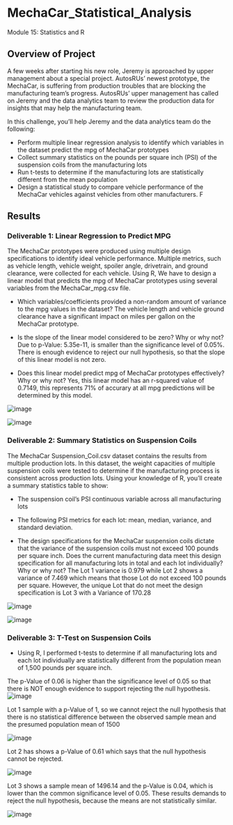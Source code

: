 # MechaCar_Statistical_Analysis
Module 15: Statistics and R

## Overview of Project
A few weeks after starting his new role, Jeremy is approached by upper management about a special project. AutosRUs’ newest prototype, the MechaCar, is suffering from production troubles that are blocking the manufacturing team’s progress. AutosRUs’ upper management has called on Jeremy and the data analytics team to review the production data for insights that may help the manufacturing team.

In this challenge, you’ll help Jeremy and the data analytics team do the following:

- Perform multiple linear regression analysis to identify which variables in the dataset predict the mpg of MechaCar prototypes
- Collect summary statistics on the pounds per square inch (PSI) of the suspension coils from the manufacturing lots
- Run t-tests to determine if the manufacturing lots are statistically different from the mean population
- Design a statistical study to compare vehicle performance of the MechaCar vehicles against vehicles from other manufacturers. F

## Results
### Deliverable 1: Linear Regression to Predict MPG

The MechaCar prototypes were produced using multiple design specifications to identify ideal vehicle performance. Multiple metrics, such as vehicle length, vehicle weight, spoiler angle, drivetrain, and ground clearance, were collected for each vehicle. Using  R, We have to design a linear model that predicts the mpg of MechaCar prototypes using several variables from the MechaCar_mpg.csv file.


- Which variables/coefficients provided a non-random amount of variance to the mpg values in the dataset?
 The vehicle length and vehicle ground clearance have a significant impact on miles per gallon on the MechaCar prototype. 

- Is the slope of the linear model considered to be zero? Why or why not?
Due to p-Value: 5.35e-11, is smaller than the significance level of 0.05%. There is enough evidence to reject our null hypothesis, so that the slope of this linear model is not zero.

- Does this linear model predict mpg of MechaCar prototypes effectively? Why or why not?
Yes, this linear model has an r-squared value of 0.7149, this represents 71% of accurary at all mpg predictions will be determined by this model. 
 

![image](https://user-images.githubusercontent.com/90117562/152737858-e5cf9104-4b11-4d06-9121-4101035a7298.png)


![image](https://user-images.githubusercontent.com/90117562/152739336-b6df48d7-5d12-4c85-888e-423fdbdfc169.png)


### Deliverable 2: Summary Statistics on Suspension Coils

The MechaCar Suspension_Coil.csv dataset contains the results from multiple production lots. In this dataset, the weight capacities of multiple suspension coils were tested to determine if the manufacturing process is consistent across production lots. Using your knowledge of R, you’ll create a summary statistics table to show:
-  The suspension coil’s PSI continuous variable across all manufacturing lots
-  The following PSI metrics for each lot: mean, median, variance, and standard deviation.

- The design specifications for the MechaCar suspension coils dictate that the variance of the suspension coils must not exceed 100 pounds per square inch. Does the current manufacturing data meet this design specification for all manufacturing lots in total and each lot individually? Why or why not?
The Lot 1 variance is 0.979 while Lot 2 shows a variance of 7.469 which means that those Lot do not exceed 100 pounds per square. However, the unique Lot that do not meet the design specification is Lot 3 with a Variance of 170.28

![image](https://user-images.githubusercontent.com/90117562/152744210-dcf941b9-d9c0-4859-b72f-d7c3707df0bc.png)

![image](https://user-images.githubusercontent.com/90117562/152744232-3209fab6-0cc3-4231-80be-97b5379a2f56.png)


### Deliverable 3: T-Test on Suspension Coils

- Using R, I performed t-tests to determine if all manufacturing lots and each lot individually are statistically different from the population mean of 1,500 pounds per square inch.

The p-Value of 0.06 is higher than the significance level of 0.05 so that there is NOT enough evidence to support rejecting the null hypothesis.
![image](https://user-images.githubusercontent.com/90117562/152746852-b4e70af4-5749-4009-a3b5-6f72db80961b.png)

Lot 1 sample with a p-Value of 1, so we cannot reject the null hypothesis that there is no statistical difference between the observed sample mean and the presumed population mean of 1500


![image](https://user-images.githubusercontent.com/90117562/152746895-b22dcca6-c9da-4e56-a19f-f28e28381019.png)

Lot 2 has shows a p-Value of 0.61 which says that the null hypothesis cannot be rejected.

![image](https://user-images.githubusercontent.com/90117562/152746926-e8130a09-e227-4f72-8644-a612b4c2d1f4.png)

Lot 3 shows a sample mean of 1496.14 and the p-Value is 0.04, which is lower than the common significance level of 0.05. These results demands to reject the null hypothesis, because the means are not statistically similar.

![image](https://user-images.githubusercontent.com/90117562/152746966-580d7ef5-2f9a-49eb-9b2f-1effc9dc1ea8.png)



